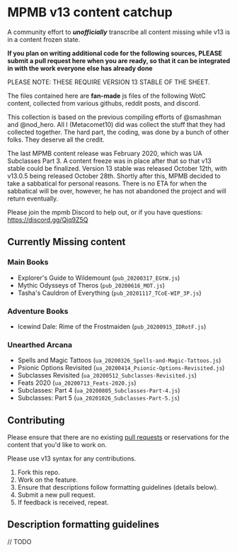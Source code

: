 # MPMB v13 content catchup

A community effort to **_unofficially_** transcribe all content missing while v13 is in a content frozen state.

**If you plan on writing additional code for the following sources, PLEASE submit a pull request here when you are ready, so that it can be integrated in with the work everyone else has already done**

PLEASE NOTE: THESE REQUIRE VERSION 13 STABLE OF THE SHEET.

The files contained here are **fan-made** js files of the following WotC content, collected from various githubs, reddit posts, and discord. 

This collection is based on the previous compiling efforts of @smashman and @nod_hero. All I (Metacomet10) did was collect the stuff that they had collected together. The hard part, the coding, was done by a bunch of other folks. They deserve all the credit.

The last MPMB content release was February 2020, which was UA Subclasses Part 3. A content freeze was in place after that so that v13 stable could be finalized. Version 13 stable was released October 12th, with v13.0.5 being released October 28th. Shortly after this, MPMB decided to take a sabbatical for personal reasons. There is no ETA for when the sabbatical will be over, however, he has not abandoned the project and will return eventually.

Please join the mpmb Discord to help out, or if you have questions: https://discord.gg/Qjq9Z5Q

## Currently Missing content

### Main Books
* Explorer's Guide to Wildemount (`pub_20200317_EGtW.js`)
* Mythic Odysseys of Theros (`pub_20200616_MOT.js`)
* Tasha's Cauldron of Everything (`pub_20201117_TCoE-WIP_3P.js`)

### Adventure Books
* Icewind Dale: Rime of the Frostmaiden (`pub_20200915_IDRotF.js`)

### Unearthed Arcana
* Spells and Magic Tattoos (`ua_20200326_Spells-and-Magic-Tattoos.js`)
* Psionic Options Revisited (`ua_20200414_Psionic-Options-Revisited.js`)
* Subclasses Revisited (`ua_20200512_Subclasses-Revisited.js`)
* Feats 2020 (`ua_20200713_Feats-2020.js`)
* Subclasses: Part 4 (`ua_20200805_Subclasses-Part-4.js`)
* Subclasses: Part 5 (`ua_20201026_Subclasses-Part-5.js`)

## Contributing

Please ensure that there are no existing [pull requests](https://github.com/Metacomet10/MPMB-v13-content-catchup/pulls) or reservations for the content that you'd like to work on.

Please use v13 syntax for any contributions.

1. Fork this repo.
2. Work on the feature.
3. Ensure that descriptions follow formatting guidelines (details below).
4. Submit a new pull request.
5. If feedback is received, repeat.

## Description formatting guidelines

// TODO
